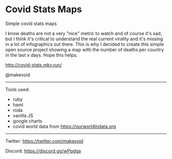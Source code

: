 # Covid Stats Maps

Simple covid stats maps

I know deaths are not a very "nice" metric to watch and of course it's sad, but I think it's critical to understand the real current virality and it's missing in a lot of infographics out there. This is why I decided to create this simple open source project showing a map with the number of deaths per country in the last x days. Hope this helps.

http://covid-stats.mkv.run/

@makevoid

---

Tools used:

- ruby
- haml
- roda
- vanilla JS
- google charts 
- covid world data from https://ourworldindata.org 


---

Twitter: https://twitter.com/makevoid

Discord: https://discord.gg/wPpdga

